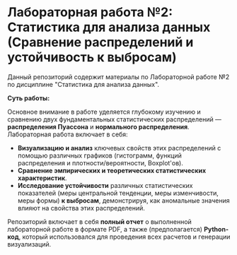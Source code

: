 # Лабораторная работа №2: Статистика для анализа данных (Сравнение распределений и устойчивость к выбросам)

Данный репозиторий содержит материалы по Лабораторной работе №2 по дисциплине "Статистика для анализа данных".

**Суть работы:**

Основное внимание в работе уделяется глубокому изучению и сравнению двух фундаментальных статистических распределений — **распределения Пуассона** и **нормального распределения**. Лабораторная работа включает в себя:

* **Визуализацию и анализ** ключевых свойств этих распределений с помощью различных графиков (гистограмм, функций распределения и плотности/вероятности, Boxplot'ов).
* **Сравнение эмпирических и теоретических статистических характеристик**.
* **Исследование устойчивости** различных статистических показателей (меры центральной тенденции, меры изменчивости, меры формы) **к выбросам**, демонстрируя, как аномальные значения влияют на свойства этих распределений.

Репозиторий включает в себя **полный отчет** о выполненной лабораторной работе в формате PDF, а также (предполагается) **Python-код**, который использовался для проведения всех расчетов и генерации визуализаций.
